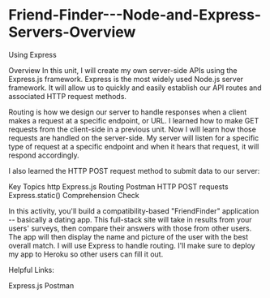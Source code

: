 # Friend-Finder---Node-and-Express-Servers-Overview

Using Express

Overview
In this unit, I will create my own server-side APIs using the Express.js framework. Express is the most widely used Node.js server framework. It will allow us to quickly and easily establish our API routes and associated HTTP request methods.

Routing is how we design our server to handle responses when a client makes a request at a specific endpoint, or URL. I learned how to make GET requests from the client-side in a previous unit. Now I will learn how those requests are handled on the server-side. My server will listen for a specific type of request at a specific endpoint and when it hears that request, it will respond accordingly.

I also learned the HTTP POST request method to submit data to our server:

Key Topics
http
Express.js
Routing
Postman
HTTP POST requests
Express.static()
Comprehension Check

In this activity, you'll build a compatibility-based "FriendFinder" application -- basically a dating app. This full-stack site will take in results from your users' surveys, then compare their answers with those from other users. The app will then display the name and picture of the user with the best overall match. I will use Express to handle routing. I'll make sure to deploy my app to Heroku so other users can fill it out.

Helpful Links:

Express.js
Postman
